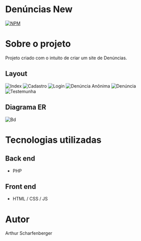 # Denúncias New
[![NPM](https://img.shields.io/npm/l/react)](https://github.com/ayeeezx/DenunciasNew/blob/main/LICENSE) 

# Sobre o projeto
 Projeto criado com o intuito de criar um site de Denúncias.

## Layout 
![Index](https://github.com/ayeeezx/assets/blob/main/index.png)
![Cadastro](https://github.com/ayeeezx/assets/blob/main/cadastro.png) 
![Login](https://github.com/ayeeezx/assets/blob/main/login.png)
![Denúncia Anônima](https://github.com/ayeeezx/assets/blob/main/anonimo.png) 
![Denúncia](https://github.com/ayeeezx/assets/blob/main/denuncia.png)
![Testemunha](https://github.com/ayeeezx/assets/blob/main/testemunha.png)


## Diagrama ER
![Bd](https://github.com/ayeeezx/assets/blob/main/bd.png)


# Tecnologias utilizadas
## Back end
- PHP
## Front end
- HTML / CSS / JS


# Autor

Arthur Scharfenberger



